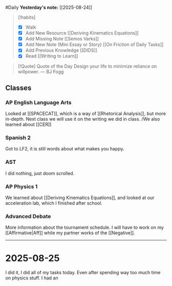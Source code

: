 #Daily
**Yesterday's note:** [[2025-08-24]]

> [!habits] 
>- [x] Walk 
>- [x] Add New Resource [[Deriving Kinematics Equations]]
> - [x] Add Missing Note [[Semos Varks]]
> - [x] Add New Note (Mini Essay or Story) [[On Friction of Daily Tasks]]
> - [x] Add Previous Knowledge [[DIDS]]
> - [x] Read [[Writing to Learn]]

> [!Quote]  Quote of the Day
>  Design your life to minimize reliance on willpower.
> — BJ Fogg

## Classes 

### AP English Language Arts 
Looked at [[SPACECAT]], which is a way of [[Rhetorical Analysis]], but more in-depth. Next class we will use it on the writing we did in class. /We also learned about [[CER]]
### Spanish 2 
Got to LF2, it is still words about what makes you happy.
### AST
I did nothing, just doom scrolled. 
### AP Physics 1 
We learned about [[Deriving Kinematics Equations]], and looked at our acceleration lab, which I finished after school. 
### Advanced Debate 
More information about the tournament schedule. I will have to work on my [[Affirmative|Aff]] while my partner works of the [[Negative]].

<hr>

# 2025-08-25

I did it, I did all of my tasks today. Even after spending way too much time on physics stuff. I had an